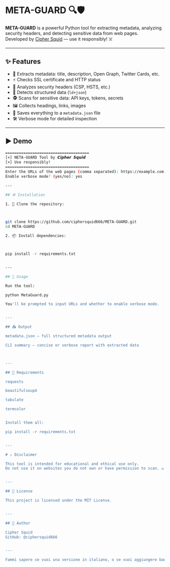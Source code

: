 # META-GUARD 🔍🛡️

**META-GUARD** is a powerful Python tool for extracting metadata, analyzing security headers, and detecting sensitive data from web pages.  
Developed by [Cipher Squid](https://github.com/ciphersquid666) — use it responsibly! ☠️

---

## ✨ Features

- 📄 Extracts metadata: title, description, Open Graph, Twitter Cards, etc.
- ⚡ Checks SSL certificate and HTTP status
- 🔐 Analyzes security headers (CSP, HSTS, etc.)
- 🧠 Detects structured data (`ld+json`)
- 🕵️ Scans for sensitive data: API keys, tokens, secrets
- 🖼️ Collects headings, links, images
- 📁 Saves everything to a `metadata.json` file
- 🛠️ Verbose mode for detailed inspection

---

## ▶️ Demo

```bash
=====================================
[×] NETA-GUARD Tool by 𝘾𝙞𝙥𝙝𝙚𝙧 𝙎𝙦𝙪𝙞𝙙
[×] Use responsibly!
=====================================
Enter the URLs of the web pages (comma separated): https://example.com
Enable verbose mode? (yes/no): yes

---

## ⚙️ Installation

1. 🔗 Clone the repository:



git clone https://github.com/ciphersquid666/META-GUARD.git
cd META-GUARD

2. 📦 Install dependencies:



pip install -r requirements.txt


---

## 🚀 Usage

Run the tool:

python MetaGuard.py

You'll be prompted to input URLs and whether to enable verbose mode.


---

## 📤 Output

metadata.json – full structured metadata output

CLI summary – concise or verbose report with extracted data



---

## 🧰 Requirements

requests

beautifulsoup4

tabulate

termcolor


Install them all:

pip install -r requirements.txt


---

# ⚠️ Disclaimer

This tool is intended for educational and ethical use only.
Do not use it on websites you do not own or have permission to scan. ⚖️


---

## 📜 License

This project is licensed under the MIT License.


---

## 👤 Author

Cipher Squid
GitHub: @ciphersquid666


---

Fammi sapere se vuoi una versione in italiano, o se vuoi aggiungere badge di stato, workflow CI/CD, o un logo!

